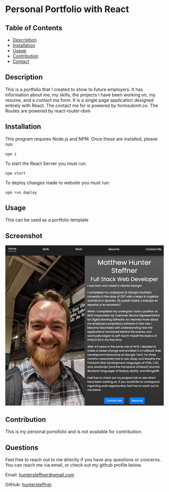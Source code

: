 # Personal Portfolio with React

## Table of Contents

- [Description](#description)
- [Installation](#installation)
- [Usage](#usage)
- [Contribution](#contribution)
- [Contact](#contact)

## Description

This is a portfolio that I created to show to future employers. It has information about me, my skills, the projects I have been working on, my resume, and a contact me form. It is a single page application designed entirely with React. The contact me for is powered by formsubmit.co. The Routes are powered by react-router-dom

## Installation

This program requires Node.js and NPM. Once these are installed, please run:

```
npm i
```
To start the React Server you must run:
```
npm start
```
To  deploy changes made to website you must run:
```
npm run deploy
```

## Usage

This can be used as a portfolio template


## Screenshot

![Alt text](./Screenshot.png "Homepage")

## Contribution

This is my personal portofolio and is not available for contribution.

## Questions

Feel free to reach out to me directly if you have any questions or concerns. You can reach me via email, or check out my github profile below.

Email: huntersteffner@gmail.com

GitHub: [huntersteffner](https://github.com/huntersteffner/)


